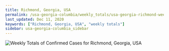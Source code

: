 ```yaml
---
title: Richmond, Georgia, USA
permalink: /usa-georgia-columbia/weekly_totals/usa-georgia-richmond-weekly_totals.html
last_updated: Dec 11, 2020
keywords: ["Richmond, Georgia, USA", "weekly totals"]
sidebar: usa-georgia-columbia_sidebar
---
```


![Weekly Totals of Confirmed Cases for Richmond, Georgia, USA](/covid_tracker/images/graphs/usa-georgia-richmond-weekly_totals_graph.png)
